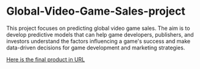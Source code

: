 # Global-Video-Game-Sales-project
This project focuses on predicting global video game sales. The aim is to develop predictive models that can help game developers, publishers, and investors understand the factors influencing a game's success and make data-driven decisions for game development and marketing strategies.

 [Here is the final product in URL]( https://mx0jqo-zicheng-liu.shinyapps.io/Video_Game_Sales/)

